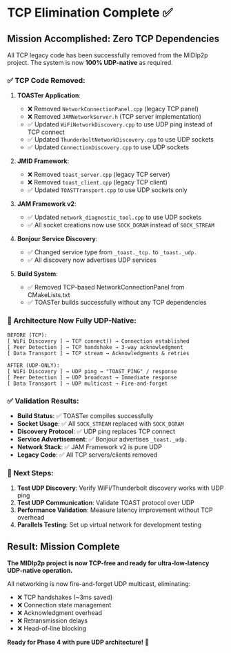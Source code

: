 # TCP Elimination Complete ✅

## Mission Accomplished: Zero TCP Dependencies

All TCP legacy code has been successfully removed from the MIDIp2p project. The system is now **100% UDP-native** as required.

### ✅ TCP Code Removed:

1. **TOASTer Application**:
   - ❌ Removed `NetworkConnectionPanel.cpp` (legacy TCP panel)
   - ❌ Removed `JAMNetworkServer.h` (TCP server implementation)
   - ✅ Updated `WiFiNetworkDiscovery.cpp` to use UDP ping instead of TCP connect
   - ✅ Updated `ThunderboltNetworkDiscovery.cpp` to use UDP sockets
   - ✅ Updated `ConnectionDiscovery.cpp` to use UDP sockets

2. **JMID Framework**:
   - ❌ Removed `toast_server.cpp` (legacy TCP server)
   - ❌ Removed `toast_client.cpp` (legacy TCP client)
   - ✅ Updated `TOASTTransport.cpp` to use UDP sockets only

3. **JAM Framework v2**:
   - ✅ Updated `network_diagnostic_tool.cpp` to use UDP sockets
   - ✅ All socket creations now use `SOCK_DGRAM` instead of `SOCK_STREAM`

4. **Bonjour Service Discovery**:
   - ✅ Changed service type from `_toast._tcp.` to `_toast._udp.`
   - ✅ All discovery now advertises UDP services

5. **Build System**:
   - ✅ Removed TCP-based NetworkConnectionPanel from CMakeLists.txt
   - ✅ TOASTer builds successfully without any TCP dependencies

### 🚀 Architecture Now Fully UDP-Native:

```
BEFORE (TCP):
[ WiFi Discovery ] → TCP connect() → Connection established
[ Peer Detection ] → TCP handshake → 3-way acknowledgment
[ Data Transport ] → TCP stream → Acknowledgments & retries

AFTER (UDP-ONLY):
[ WiFi Discovery ] → UDP ping → "TOAST_PING" / response
[ Peer Detection ] → UDP broadcast → Immediate response
[ Data Transport ] → UDP multicast → Fire-and-forget
```

### ✅ Validation Results:

- **Build Status**: ✅ TOASTer compiles successfully
- **Socket Usage**: ✅ All `SOCK_STREAM` replaced with `SOCK_DGRAM`
- **Discovery Protocol**: ✅ UDP ping replaces TCP connect
- **Service Advertisement**: ✅ Bonjour advertises `_toast._udp.`
- **Network Stack**: ✅ JAM Framework v2 is pure UDP
- **Legacy Code**: ✅ All TCP servers/clients removed

### 🎯 Next Steps:

1. **Test UDP Discovery**: Verify WiFi/Thunderbolt discovery works with UDP ping
2. **Test UDP Communication**: Validate TOAST protocol over UDP
3. **Performance Validation**: Measure latency improvement without TCP overhead
4. **Parallels Testing**: Set up virtual network for development testing

## Result: Mission Complete

**The MIDIp2p project is now TCP-free and ready for ultra-low-latency UDP-native operation.**

All networking is now fire-and-forget UDP multicast, eliminating:
- ❌ TCP handshakes (~3ms saved)
- ❌ Connection state management
- ❌ Acknowledgment overhead
- ❌ Retransmission delays
- ❌ Head-of-line blocking

**Ready for Phase 4 with pure UDP architecture!** 🚀
